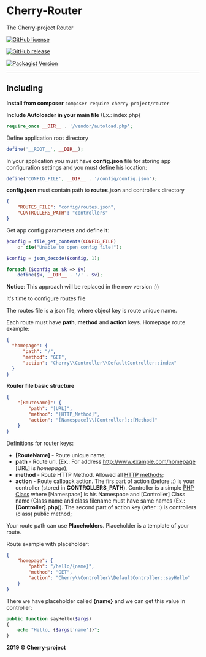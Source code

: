 # Cherry-Router
The Cherry-project Router

[![GitHub license](https://img.shields.io/github/license/abgeo07/cherry-router.svg)](https://github.com/ABGEO07/cherry-router/blob/master/LICENSE)

[![GitHub release](https://img.shields.io/github/release/abgeo07/cherry-router.svg)](https://github.com/ABGEO07/cherry-router/releases)

[![Packagist Version](https://img.shields.io/packagist/v/cherry-project/router.svg "Packagist Version")](https://packagist.org/packages/cherry-project/router "Packagist Version")

------------

## Including
**Install from composer** `composer require cherry-project/router`

**Include Autoloader in your main file** (Ex.: index.php)
```php
require_once __DIR__ . '/vendor/autoload.php';
```

Define application root directory
```php
define('__ROOT__', __DIR__);
```

In your application you must have **config.json** file for storing app configuration settings and you must define his location:
```php
define('CONFIG_FILE', __DIR__ . '/config/config.json');
```

**config.json** must contain path to **routes.json** and controllers directory

```json
{
    "ROUTES_FILE": "config/routes.json",
    "CONTROLLERS_PATH": "controllers"
}
```

Get app config parameters and define it:

```php
$config = file_get_contents(CONFIG_FILE)
    or die("Unable to open config file!");

$config = json_decode($config, 1);

foreach ($config as $k => $v)
    define($k, __DIR__ . '/' . $v);
```

**Notice**: This approach will be replaced in the new version :))

It's time to configure routes file 

The routes file is a json file, where object key is route unique name. 

Each route must have **path**, **method** and **action** keys. Homepage route example:
```json
{
  "homepage": {
      "path": "/",
      "method": "GET",
      "action": "Cherry\\Controller\\DefaultController::index"
  }
}
```

**Router file basic structure**
```json
{
    "[RouteName]": {
        "path": "[URL]",
        "method": "[HTTP_Method]",
        "action": "[Namespace]\\[Controller]::[Method]"
    }
}
```

Definitions for router keys:
- **[RouteName]** - Route unique name;
- **path** - Route url. (Ex.: For address http://www.example.com/homepage [URL] is *homepage*);
- **method** - Route HTTP Method. Allowed all [HTTP methods](https://developer.mozilla.org/en-US/docs/Web/HTTP/Methods "HTTP methods");
- **action** - Route callback action. The firs part of action (before *::*) is your controller (stored in **CONTROLLERS_PATH**).
Controller is a simple [PHP Class](http://php.net/manual/en/language.oop5.php "PHP Class") where [Namespace] is his Namespace and 
[Controller] Class name (Class name and class filename must have same names (Ex.: **[Controller].php**)).
The second part of action key (after ::) is controllers (class) public method;

Your route path can use **Placeholders**. Placeholder is a template of your route.

Route example with placeholder:
```json
{
    "homepage": {
        "path": "/hello/{name}",
        "method": "GET",
        "action": "Cherry\\Controller\\DefaultController::sayHello"
    }
}
```

There we have placeholder called **{name}** and we can get this value in controller:
```php
public function sayHello($args)
{
    echo "Hello, {$args['name']}";
}
```

**2019 &copy; Cherry-project**
